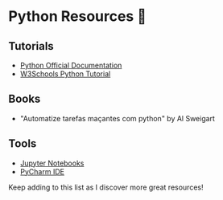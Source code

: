 # Python Resources 📘

## Tutorials
- [Python Official Documentation](https://docs.python.org/3/)
- [W3Schools Python Tutorial](https://www.w3schools.com/python/)

## Books
- "Automatize tarefas maçantes com python" by Al Sweigart

## Tools
- [Jupyter Notebooks](https://jupyter.org/)
- [PyCharm IDE](https://www.jetbrains.com/pycharm/)

Keep adding to this list as I discover more great resources!
